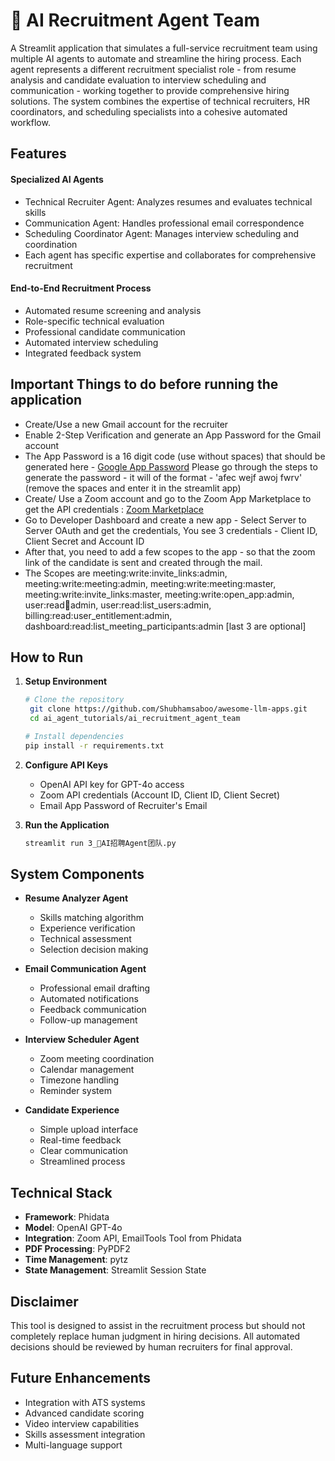 # 💼 AI Recruitment Agent Team

A Streamlit application that simulates a full-service recruitment team using multiple AI agents to automate and streamline the hiring process. Each agent represents a different recruitment specialist role - from resume analysis and candidate evaluation to interview scheduling and communication - working together to provide comprehensive hiring solutions. The system combines the expertise of technical recruiters, HR coordinators, and scheduling specialists into a cohesive automated workflow.

## Features

#### Specialized AI Agents

- Technical Recruiter Agent: Analyzes resumes and evaluates technical skills
- Communication Agent: Handles professional email correspondence
- Scheduling Coordinator Agent: Manages interview scheduling and coordination
- Each agent has specific expertise and collaborates for comprehensive recruitment


#### End-to-End Recruitment Process
- Automated resume screening and analysis
- Role-specific technical evaluation
- Professional candidate communication
- Automated interview scheduling
- Integrated feedback system

## Important Things to do before running the application

- Create/Use a new Gmail account for the recruiter
- Enable 2-Step Verification and generate an App Password for the Gmail account
- The App Password is a 16 digit code (use without spaces) that should be generated here - [Google App Password](https://support.google.com/accounts/answer/185833?hl=en) Please go through the steps to generate the password - it will of the format - 'afec wejf awoj fwrv' (remove the spaces and enter it in the streamlit app) 
- Create/ Use a Zoom account and go to the Zoom App Marketplace to get the API credentials :
[Zoom Marketplace](https://marketplace.zoom.us)
- Go to Developer Dashboard and create a new app - Select Server to Server OAuth and get the credentials, You see 3 credentials - Client ID, Client Secret and Account ID
- After that, you need to add a few scopes to the app - so that the zoom link of the candidate is sent and created through the mail. 
- The Scopes are meeting:write:invite_links:admin, meeting:write:meeting:admin, meeting:write:meeting:master, meeting:write:invite_links:master, meeting:write:open_app:admin, user:read:email:admin, user:read:list_users:admin, billing:read:user_entitlement:admin, dashboard:read:list_meeting_participants:admin [last 3 are optional]

## How to Run

1. **Setup Environment**
   ```bash
   # Clone the repository
    git clone https://github.com/Shubhamsaboo/awesome-llm-apps.git
    cd ai_agent_tutorials/ai_recruitment_agent_team

   # Install dependencies
   pip install -r requirements.txt
   ```

2. **Configure API Keys**
   - OpenAI API key for GPT-4o access
   - Zoom API credentials (Account ID, Client ID, Client Secret)
   - Email App Password of Recruiter's Email

3. **Run the Application**
   ```bash
   streamlit run 3_💼AI招聘Agent团队.py
   ```

## System Components

- **Resume Analyzer Agent**
  - Skills matching algorithm
  - Experience verification
  - Technical assessment
  - Selection decision making

- **Email Communication Agent**
  - Professional email drafting
  - Automated notifications
  - Feedback communication
  - Follow-up management

- **Interview Scheduler Agent**
  - Zoom meeting coordination
  - Calendar management
  - Timezone handling
  - Reminder system

- **Candidate Experience**
  - Simple upload interface
  - Real-time feedback
  - Clear communication
  - Streamlined process

## Technical Stack

- **Framework**: Phidata
- **Model**: OpenAI GPT-4o
- **Integration**: Zoom API, EmailTools Tool from Phidata
- **PDF Processing**: PyPDF2
- **Time Management**: pytz
- **State Management**: Streamlit Session State


## Disclaimer

This tool is designed to assist in the recruitment process but should not completely replace human judgment in hiring decisions. All automated decisions should be reviewed by human recruiters for final approval.

## Future Enhancements

- Integration with ATS systems
- Advanced candidate scoring
- Video interview capabilities
- Skills assessment integration
- Multi-language support
